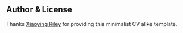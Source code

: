 ## Author & License

Thanks [Xiaoying Riley](https://twitter.com/3rdwave_themes) for providing this minimalist CV alike template.

